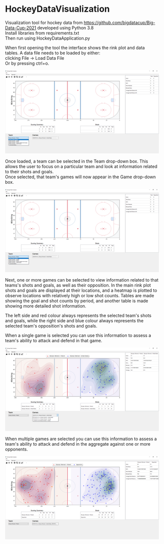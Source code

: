 # HockeyDataVisualization
Visualization tool for hockey data from https://github.com/bigdatacup/Big-Data-Cup-2021 developed using Python 3.8    
Install libraries from requirements.txt  
Then run using HockeyDataApplication.py  
 
When first opening the tool the interface shows the rink plot and data tables. A data file needs to be loaded by either:    
clicking File -> Load Data File  
Or by pressing ctrl+o.

![alt text](https://github.com/manteyalex/HockeyDataVisualization/blob/main/Screenshots/Team%20Selection.png?raw=true)

Once loaded, a team can be selected in the Team drop-down box. This allows the user to focus on a particular team and look at information related to their shots and goals.  
Once selected, that team's games will now appear in the Game drop-down box.  

![alt text](https://github.com/manteyalex/HockeyDataVisualization/blob/main/Screenshots/Team%20Selection.png?raw=true)

Next, one or more games can be selected to view information related to that teams's shots and goals, as well as their opposition. In the main rink plot shots and goals are displayed at their locations, and a heatmap is plotted to observe locations with relatively high or low shot counts. Tables are made showing the goal and shot counts by period, and another table is made showing more detailed shot information.  

The left side and red colour always represents the selected team's shots and goals, while the right side and blue colour always represents the selected team's opposition's shots and goals.  

When a single game is selected you can use this information to assess a team's ability to attack and defend in that game.  

![alt text](https://github.com/manteyalex/HockeyDataVisualization/blob/main/Screenshots/Game%20Selection.png?raw=true)  

When multiple games are selected you can use this information to assess a team's ability to attack and defend in the aggregate against one or more opponents.  

![alt text](https://github.com/manteyalex/HockeyDataVisualization/blob/main/Screenshots/Game%20Selection%20Multiple%20Games.png?raw=true)  
